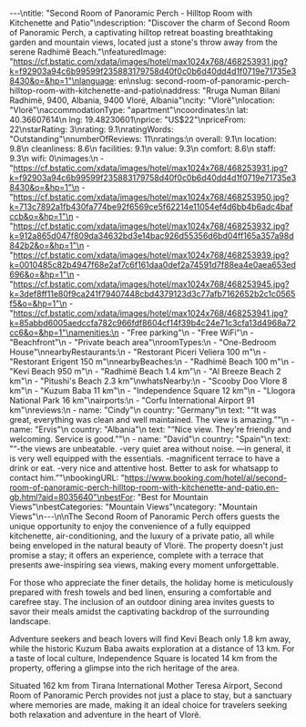 ---\ntitle: "Second Room of Panoramic Perch - Hilltop Room with Kitchenette and Patio"\ndescription: "Discover the charm of Second Room of Panoramic Perch, a captivating hilltop retreat boasting breathtaking garden and mountain views, located just a stone's throw away from the serene Radhimë Beach."\nfeaturedImage: "https://cf.bstatic.com/xdata/images/hotel/max1024x768/468253931.jpg?k=f92903a94c6b99599f235883179758d40f0c0b6d40dd4d1f0719e71735e38430&o=&hp=1"\nlanguage: en\nslug: second-room-of-panoramic-perch-hilltop-room-with-kitchenette-and-patio\naddress: "Rruga Numan Bilani Radhimë, 9400, Albania, 9400 Vlorë, Albania"\ncity: "Vlorë"\nlocation: "Vlorë"\naccommodationType: "apartment"\ncoordinates:\n  lat: 40.36607614\n  lng: 19.48230601\nprice: "US$22"\npriceFrom: 22\nstarRating: 3\nrating: 9.1\nratingWords: "Outstanding"\nnumberOfReviews: 11\nratings:\n  overall: 9.1\n  location: 9.8\n  cleanliness: 8.6\n  facilities: 9.1\n  value: 9.3\n  comfort: 8.6\n  staff: 9.3\n  wifi: 0\nimages:\n  - "https://cf.bstatic.com/xdata/images/hotel/max1024x768/468253931.jpg?k=f92903a94c6b99599f235883179758d40f0c0b6d40dd4d1f0719e71735e38430&o=&hp=1"\n  - "https://cf.bstatic.com/xdata/images/hotel/max1024x768/468253950.jpg?k=713c7892a1fb430fa774be92f6569ce5f62214e11054ef4d6bb4b6adc4bafccb&o=&hp=1"\n  - "https://cf.bstatic.com/xdata/images/hotel/max1024x768/468253932.jpg?k=912a865d047f809da34632bd3e14bac926d55356d6bd04ff165a357a98d842b2&o=&hp=1"\n  - "https://cf.bstatic.com/xdata/images/hotel/max1024x768/468253939.jpg?k=0010485c82b4947f68e2af7c6f161daa0def2a74591d7f88ea4e0aea653ed696&o=&hp=1"\n  - "https://cf.bstatic.com/xdata/images/hotel/max1024x768/468253945.jpg?k=3def8ff11e80f9ca241f79407448cbd4379123d3c77afb7162652b2c1c0565f5&o=&hp=1"\n  - "https://cf.bstatic.com/xdata/images/hotel/max1024x768/468253941.jpg?k=85abbd6005aedccfa782c966fdf8604cf14f39b4c24e71c3cfa13d4968a72cc6&o=&hp=1"\namenities:\n  - "Free parking"\n  - "Free WiFi"\n  - "Beachfront"\n  - "Private beach area"\nroomTypes:\n  - "One-Bedroom House"\nnearbyRestaurants:\n  - "Restorant Piceri Veliera 100 m"\n  - "Restorant Erigent 150 m"\nnearbyBeaches:\n  - "Radhimë Beach 100 m"\n  - "Kevi Beach 950 m"\n  - "Radhimë Beach 1.4 km"\n  - "Al Breeze Beach 2 km"\n  - "Pitushi's Beach 2.3 km"\nwhatsNearby:\n  - "Scooby Doo Vlore 8 km"\n  - "Kuzum Baba 11 km"\n  - "Independence Square 12 km"\n  - "Llogora National Park 16 km"\nairports:\n  - "Corfu International Airport 91 km"\nreviews:\n  - name: "Cindy"\n    country: "Germany"\n    text: "“It was great, everything was clean and well maintained. The view is amazing.”"\n  - name: "Ervis"\n    country: "Albania"\n    text: "“Nice view. They're friendly and welcoming. Service is good.”"\n  - name: "David"\n    country: "Spain"\n    text: "“-the views are unbeatable.
-very quiet area without noise.
—in general, it is very well equipped with the essentials.
-magnificent terrace to have a drink or eat.
-very nice and attentive host. Better to ask for whatsapp to contact him.”"\nbookingURL: "https://www.booking.com/hotel/al/second-room-of-panoramic-perch-hilltop-room-with-kitchenette-and-patio.en-gb.html?aid=8035640"\nbestFor: "Best for Mountain Views"\nbestCategories: "Mountain Views"\ncategory: "Mountain Views"\n---\n\nThe Second Room of Panoramic Perch offers guests the unique opportunity to enjoy the convenience of a fully equipped kitchenette, air-conditioning, and the luxury of a private patio, all while being enveloped in the natural beauty of Vlorë. The property doesn't just promise a stay; it offers an experience, complete with a terrace that presents awe-inspiring sea views, making every moment unforgettable.

For those who appreciate the finer details, the holiday home is meticulously prepared with fresh towels and bed linen, ensuring a comfortable and carefree stay. The inclusion of an outdoor dining area invites guests to savor their meals amidst the captivating backdrop of the surrounding landscape.

Adventure seekers and beach lovers will find Kevi Beach only 1.8 km away, while the historic Kuzum Baba awaits exploration at a distance of 13 km. For a taste of local culture, Independence Square is located 14 km from the property, offering a glimpse into the rich heritage of the area.

Situated 162 km from Tirana International Mother Teresa Airport, Second Room of Panoramic Perch provides not just a place to stay, but a sanctuary where memories are made, making it an ideal choice for travelers seeking both relaxation and adventure in the heart of Vlorë.